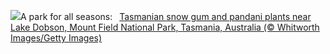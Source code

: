 ![](https://www.bing.com/th?id=OHR.MountFieldNP_EN-US6905459745_UHD.jpg&w=1000)A park for all seasons:&nbsp;&ensp;[Tasmanian snow gum and pandani plants near Lake Dobson, Mount Field National Park, Tasmania, Australia (© Whitworth Images/Getty Images)](https://www.bing.com/th?id=OHR.MountFieldNP_EN-US6905459745_UHD.jpg)
<br><br/>

